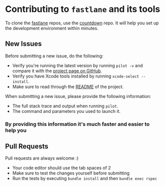 # Contributing to `fastlane` and its tools

To clone the [fastlane](https://fastlane.tools) repos, use the [countdown](https://github.com/fastlane/countdown) repo. It will help you set up the development environment within minutes.

## New Issues

Before submitting a new issue, do the following:

- Verify you're running the latest version by running `pilot -v` and compare it with the [project page on GitHub](https://github.com/fastlane/pilot).
- Verify you have Xcode tools installed by running `xcode-select --install`.
- Make sure to read through the [README](https://github.com/fastlane/pilot) of the project.


When submitting a new issue, please provide the following information:

- The full stack trace and output when running `pilot`.
- The command and parameters you used to launch it.

### By providing this information it's much faster and easier to help you


## Pull Requests

Pull requests are always welcome :) 

- Your code editor should use the tab spaces of 2
- Make sure to test the changes yourself before submitting
- Run the tests by executing `bundle install` and then `bundle exec rspec`
